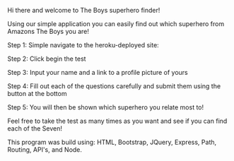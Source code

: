 Hi there and welcome to The Boys superhero finder! 

Using our simple application you can easily find out which superhero from Amazons The Boys you are!

Step 1: Simple navigate to the heroku-deployed site: 

Step 2: Click begin the test 

Step 3: Input your name and a link to a profile picture of yours 

Step 4: Fill out each of the questions carefully and submit them using the button at the bottom 

Step 5: You will then be shown which superhero you relate most to! 

Feel free to take the test as many times as you want and see if you can find each of the Seven! 


This program was build using: HTML, Bootstrap, JQuery, Express, Path, Routing, API's, and Node. 
